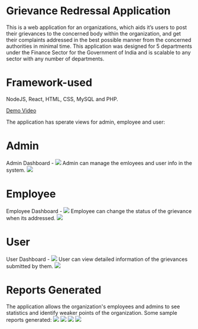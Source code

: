 # Grievance Redressal Application
This is a web application for an organizations, which aids it’s users to post their grievances to the concerned body within the organization, and get their complaints
addressed in the best possible manner from the concerned authorities in minimal time. 
This application was designed for 5 departments under the Finance Sector for the Government of India and is scalable to any sector with any number of departments.

# Framework-used
NodeJS, React, HTML, CSS, MySQL and PHP.

[Demo Video](https://drive.google.com/file/d/1vwvqrwDyEbgOz40yG9VG7YL26pIJLE2q/view?usp=sharing)

The application has sperate views for admin, employee and user:

# Admin
Admin Dashboard - 
![](images/admin_dash.png)
Admin can manage the emloyees and user info in the system.
![](images/admin_view.png)

# Employee
Employee Dashboard -
![](images/emp_dash.png)
Employee can change the status of the grievance when its addressed.
![](images/emp_view.png)

# User
User Dashboard -
![](images/user_dash.png)
User can view detailed information of the grievances submitted by them.
![](images/user_view.png)

# Reports Generated
The application allows the organization's employees and admins to see statistics and identify weaker points of the organization.
Some sample reports generated:
![](images/report-1.png)
![](images/report-2.png)
![](images/report-3.png)
![](images/report-4.png)
